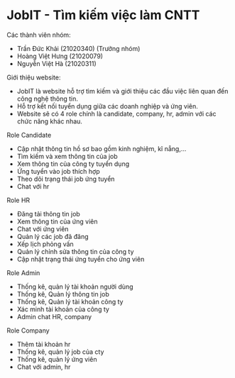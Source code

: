 # JobIT - Tìm kiếm việc làm CNTT
Các thành viên nhóm:
- Trần Đức Khải (21020340) (Trưởng nhóm)
- Hoàng Việt Hưng (21020079)
- Nguyễn Việt Hà (21020311)

Giới thiệu website: 
- JobIT là website hỗ trợ tìm kiếm và giới thiệu các đầu việc liên quan đến công nghệ thông tin.
- Hỗ trợ kết nối tuyển dụng giữa các doanh nghiệp và ứng viên.
- Website sẽ có 4 role chính là candidate, company, hr, admin với các chức năng khác nhau.


Role Candidate
- Cập nhật thông tin hồ sơ bao gồm kinh nghiệm, kĩ nẵng,...
- Tìm kiếm và xem thông tin của job
- Xem thông tin của công ty tuyển dụng
- Ứng tuyển vào job thích hợp
- Theo dõi trạng thái job ứng tuyển
- Chat với hr

Role HR
- Đăng tải thông tin job
- Xem thông tin của ứng viên
- Chat với ứng viên
- Quản lý các job đã đăng
- Xếp lịch phỏng vấn
- Quản lý chỉnh sửa thông tin của công ty
- Cập nhật trạng thái ứng tuyển cho ứng viên

Role Admin
- Thống kê, quản lý tài khoản người dùng
- Thống kê, Quản lý thông tin job
- Thống kê, Quản lý tài khoản công ty
- Xác minh tài khoản của công ty
- Admin chat HR, company

Role Company
- Thêm tài khoản hr
- Thống kê, quản lý job của cty
- Thống kê, quản lý ứng viên
- Chat với admin, hr
